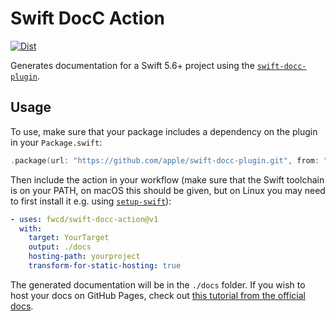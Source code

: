 # Swift DocC Action

[![Dist](https://github.com/fwcd/swift-docc-action/actions/workflows/dist.yml/badge.svg)](https://github.com/fwcd/swift-docc-action/actions/workflows/dist.yml)

Generates documentation for a Swift 5.6+ project using the [`swift-docc-plugin`](https://github.com/apple/swift-docc-plugin).

## Usage

To use, make sure that your package includes a dependency on the plugin in your `Package.swift`:

```swift
.package(url: "https://github.com/apple/swift-docc-plugin.git", from: "1.0.0"),
```

Then include the action in your workflow (make sure that the Swift toolchain is on your PATH, on macOS this should be given, but on Linux you may need to first install it e.g. using [`setup-swift`](https://github.com/fwal/setup-swift)):

```yaml
- uses: fwcd/swift-docc-action@v1
  with:
    target: YourTarget
    output: ./docs
    hosting-path: yourproject
    transform-for-static-hosting: true
```

The generated documentation will be in the `./docs` folder. If you wish to host your docs on GitHub Pages, check out [this tutorial from the official docs](https://apple.github.io/swift-docc-plugin/documentation/swiftdoccplugin/publishing-to-github-pages/).
